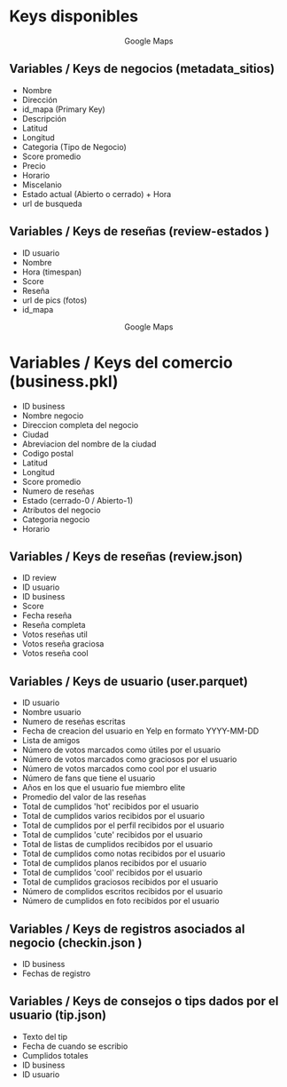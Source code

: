 # Keys disponibles

<div align="center">Google Maps</div>

## Variables / Keys de negocios (metadata_sitios)
- Nombre
- Dirección
- id_mapa (Primary Key)
- Descripción
- Latitud
- Longitud
- Categoria (Tipo de Negocio)
- Score promedio
- Precio
- Horario
- Miscelanio
- Estado actual (Abierto o cerrado) + Hora
- url de busqueda
  
## Variables / Keys de reseñas (review-estados )
- ID usuario
- Nombre
- Hora (timespan)
- Score
- Reseña
- url de pics (fotos)
- id_mapa

<div align="center">Google Maps</div>

# Variables / Keys  del comercio (business.pkl)
- ID business
- Nombre negocio
- Direccion completa del negocio
- Ciudad
- Abreviacion del nombre de la ciudad
- Codigo postal
- Latitud
- Longitud
- Score promedio
- Numero de reseñas
- Estado (cerrado-0 / Abierto-1)
- Atributos del negocio
- Categoria negocio
- Horario
## Variables / Keys de reseñas (review.json)
- ID review
- ID usuario
- ID business
- Score
- Fecha reseña
- Reseña completa
- Votos reseñas util
- Votos reseña graciosa
- Votos reseña cool
## Variables / Keys de usuario (user.parquet)
- ID usuario
- Nombre usuario
- Numero de reseñas escritas
- Fecha de creacion del usuario en Yelp en formato YYYY-MM-DD
- Lista de amigos
- Número de votos marcados como útiles por el usuario
- Número de votos marcados como graciosos por el usuario
- Número de votos marcados como cool por el usuario
- Número de fans que tiene el usuario
- Años en los que el usuario fue miembro elite
- Promedio del valor de las reseñas
- Total de cumplidos 'hot' recibidos por el usuario
- Total de cumplidos varios recibidos por el usuario
- Total de cumplidos por el perfil recibidos por el usuario
- Total de cumplidos 'cute' recibidos por el usuario
- Total de listas de cumplidos recibidos por el usuario
- Total de cumplidos como notas recibidos por el usuario
- Total de cumplidos planos recibidos por el usuario
- Total de cumplidos 'cool' recibidos por el usuario
- Total de cumplidos graciosos recibidos por el usuario
- Número de complidos escritos recibidos por el usuario
- Número de cumplidos en foto recibidos por el usuario
  
## Variables / Keys de registros asociados al negocio (checkin.json )
- ID business
- Fechas de registro

## Variables / Keys de consejos o tips dados por el usuario (tip.json)
- Texto del tip
- Fecha de cuando se escribio
- Cumplidos totales
- ID business
- ID usuario
